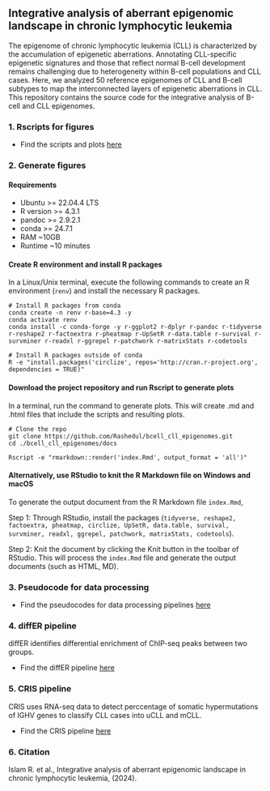 ## Integrative analysis of aberrant epigenomic landscape in chronic lymphocytic leukemia
The epigenome of chronic lymphocytic leukemia (CLL) is characterized by the accumulation of epigenetic aberrations. Annotating CLL-specific epigenetic signatures and those that reflect normal B-cell development remains challenging due to heterogeneity within B-cell populations and CLL cases. Here, we analyzed 50 reference epigenomes of CLL and B-cell subtypes to map the interconnected layers of epigenetic aberrations in CLL. This repository contains the source code for the integrative analysis of B-cell and CLL epigenomes. 

### 1. Rscripts for figures 
- Find the scripts and plots [here](https://rashedul.github.io/bcell_cll_epigenomes/)

### 2. Generate figures

#### Requirements

- Ubuntu >= 22.04.4 LTS  
- R version >= 4.3.1
- pandoc >= 2.9.2.1
- conda >= 24.7.1
- RAM ~10GB 
- Runtime ~10 minutes 

#### Create R environment and install R packages

In a Linux/Unix terminal, execute the following commands to create an R environment (`renv`) and install the necessary R packages. 

```
# Install R packages from conda
conda create -n renv r-base=4.3 -y
conda activate renv
conda install -c conda-forge -y r-ggplot2 r-dplyr r-pandoc r-tidyverse r-reshape2 r-factoextra r-pheatmap r-UpSetR r-data.table r-survival r-survminer r-readxl r-ggrepel r-patchwork r-matrixStats r-codetools

# Install R packages outside of conda
R -e "install.packages('circlize', repos='http://cran.r-project.org', dependencies = TRUE)"
```

#### Download the project repository and run Rscript to generate plots

In a terminal, run the command to generate plots. This will create .md and .html files that include the scripts and resulting plots.

```
# Clone the repo
git clone https://github.com/Rashedul/bcell_cll_epigenomes.git
cd ./bcell_cll_epigenomes/docs

Rscript -e "rmarkdown::render('index.Rmd', output_format = 'all')"
```

#### Alternatively, use RStudio to knit the R Markdown file on Windows and macOS
 
To generate the output document from the R Markdown file `index.Rmd`, 

Step 1: Through RStudio, install the packages (`tidyverse, reshape2, factoextra, pheatmap, circlize, UpSetR, data.table, survival, survminer, readxl, ggrepel, patchwork, matrixStats, codetools`).

Step 2: Knit the document by clicking the Knit button in the toolbar of RStudio. This will process the `index.Rmd` file and generate the output documents (such as HTML, MD).

### 3. Pseudocode for data processing
- Find the pseudocodes for data processing pipelines [here](https://github.com/Rashedul/bcell_cll_epigenomes/blob/main/docs/pseudocode.md)

### 4. diffER pipeline 

diffER identifies differential enrichment of ChIP-seq peaks between two groups.

- Find the diffER pipeline [here](https://github.com/Rashedul/diffER)

### 5. CRIS pipeline 

CRIS uses RNA-seq data to detect perccentage of somatic hypermutations of IGHV genes to classify CLL cases into uCLL and mCLL.

- Find the CRIS pipeline [here](https://github.com/Rashedul/CRIS)

### 6. Citation 
Islam R. et al., Integrative analysis of aberrant epigenomic landscape in chronic lymphocytic leukemia, (2024).